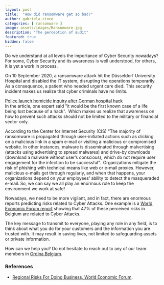 ```yaml
---
layout: post
title:  "How did ransomware get so bad?"
author: gabriela_cioce
categories: [ ransomware ]
image: assets/images/Ransomware.jpg
description: "The perception of audit"
featured: true
hidden: false
---
```

Do we understand at all levels the importance of Cyber Security nowadays? For some, Cyber Security and its awareness is well understood, for others, it is yet a work in process. <br>

On 10 September 2020, a ransomware attack hit the Düsseldorf University Hospital and disabled the IT system, disrupting the operations temporarily. As a consequence, a patient who needed urgent care died. This security incident makes us realize that cyber criminals have no limits. 

[Police launch homicide inquiry after German hospital hack](https://www.bbc.com/news/technology-54204356) 
<br>
 In the article, one expert said "it would be the first known case of a life being lost because of a hack".  Which makes us realize that awareness on how to prevent such attacks should not be limited to the military or financial sector only. 

 

According to the Center for Internet Security (CIS) "The majority of ransomware is propagated through user-initiated actions such as clicking on a malicious link in a spam e-mail or visiting a malicious or compromised website. In other instances, malware is disseminated through malvertising (attacks using advertising to spread malwares) and drive-by downloads (download a malware without user’s conscious), which do not require user engagement for the infection to be successful".  Organizations mitigate the risk of phishing with technical means like web or e-mail proxies. However, malicious e-mails get through regularly, and when that happens, your organizations depend on your employees' ability to detect the masqueraded e-mail. So, we can say we all play an enormous role to keep the environment we work at safe! <br> 

Nowadays, we need to be more vigilant, and in fact, there are enormous reports predicting risks related to Cyber Attacks. One example is a [World Economic Forum report](https://widgets.weforum.org/regionalrisks2020/home.html) showing that 47% of these perceived risks in Belgium are related to Cyber Attacks. <br>

The key message to transmit to everyone, playing any role in any field, is to think about what you do for your customers and the information you are trusted with. It may result in saving lives, not limited to safeguarding assets or private information. 

How can we help you? Do not hesitate to reach out to any of our team members in [Ordina Belgium](https://www.ordina.be/diensten/security-and-privacy/). 

### References


 * [Regional Risks For Doing Business, World Economic Forum](https://widgets.weforum.org/regionalrisks2020/home.html).